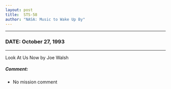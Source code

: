 ```yaml
---
layout: post
title:  STS-58
author: "NASA: Music to Wake Up By"
---
```


----
### DATE: October 27, 1993
----
Look At Us Now by Joe Walsh

##### Comment:
* No mission comment
